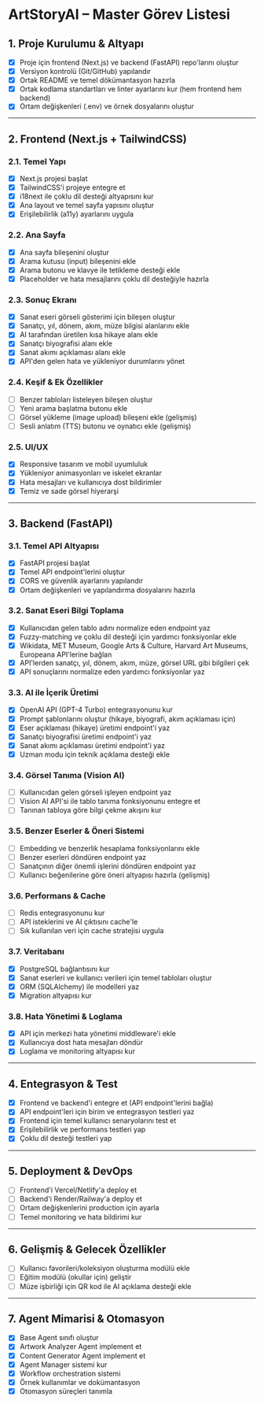# ArtStoryAI – Master Görev Listesi

## 1. Proje Kurulumu & Altyapı

- [x] Proje için frontend (Next.js) ve backend (FastAPI) repo'larını oluştur
- [x] Versiyon kontrolü (Git/GitHub) yapılandır
- [x] Ortak README ve temel dökümantasyon hazırla
- [x] Ortak kodlama standartları ve linter ayarlarını kur (hem frontend hem backend)
- [x] Ortam değişkenleri (.env) ve örnek dosyalarını oluştur

---

## 2. Frontend (Next.js + TailwindCSS)

### 2.1. Temel Yapı

- [x] Next.js projesi başlat
- [x] TailwindCSS'i projeye entegre et
- [x] i18next ile çoklu dil desteği altyapısını kur
- [x] Ana layout ve temel sayfa yapısını oluştur
- [x] Erişilebilirlik (a11y) ayarlarını uygula

### 2.2. Ana Sayfa

- [x] Ana sayfa bileşenini oluştur
- [x] Arama kutusu (input) bileşenini ekle
- [x] Arama butonu ve klavye ile tetikleme desteği ekle
- [x] Placeholder ve hata mesajlarını çoklu dil desteğiyle hazırla

### 2.3. Sonuç Ekranı

- [x] Sanat eseri görseli gösterimi için bileşen oluştur
- [x] Sanatçı, yıl, dönem, akım, müze bilgisi alanlarını ekle
- [x] AI tarafından üretilen kısa hikaye alanı ekle
- [x] Sanatçı biyografisi alanı ekle
- [x] Sanat akımı açıklaması alanı ekle
- [x] API'den gelen hata ve yükleniyor durumlarını yönet

### 2.4. Keşif & Ek Özellikler

- [ ] Benzer tabloları listeleyen bileşen oluştur
- [ ] Yeni arama başlatma butonu ekle
- [ ] Görsel yükleme (image upload) bileşeni ekle (gelişmiş)
- [ ] Sesli anlatım (TTS) butonu ve oynatıcı ekle (gelişmiş)

### 2.5. UI/UX

- [x] Responsive tasarım ve mobil uyumluluk
- [x] Yükleniyor animasyonları ve iskelet ekranlar
- [x] Hata mesajları ve kullanıcıya dost bildirimler
- [x] Temiz ve sade görsel hiyerarşi

---

## 3. Backend (FastAPI)

### 3.1. Temel API Altyapısı

- [x] FastAPI projesi başlat
- [x] Temel API endpoint'lerini oluştur
- [x] CORS ve güvenlik ayarlarını yapılandır
- [x] Ortam değişkenleri ve yapılandırma dosyalarını hazırla

### 3.2. Sanat Eseri Bilgi Toplama

- [x] Kullanıcıdan gelen tablo adını normalize eden endpoint yaz
- [x] Fuzzy-matching ve çoklu dil desteği için yardımcı fonksiyonlar ekle
- [x] Wikidata, MET Museum, Google Arts & Culture, Harvard Art Museums, Europeana API'lerine bağlan
- [x] API'lerden sanatçı, yıl, dönem, akım, müze, görsel URL gibi bilgileri çek
- [x] API sonuçlarını normalize eden yardımcı fonksiyonlar yaz

### 3.3. AI ile İçerik Üretimi

- [x] OpenAI API (GPT-4 Turbo) entegrasyonunu kur
- [x] Prompt şablonlarını oluştur (hikaye, biyografi, akım açıklaması için)
- [x] Eser açıklaması (hikaye) üretimi endpoint'i yaz
- [x] Sanatçı biyografisi üretimi endpoint'i yaz
- [x] Sanat akımı açıklaması üretimi endpoint'i yaz
- [x] Uzman modu için teknik açıklama desteği ekle

### 3.4. Görsel Tanıma (Vision AI)

- [ ] Kullanıcıdan gelen görseli işleyen endpoint yaz
- [ ] Vision AI API'si ile tablo tanıma fonksiyonunu entegre et
- [ ] Tanınan tabloya göre bilgi çekme akışını kur

### 3.5. Benzer Eserler & Öneri Sistemi

- [ ] Embedding ve benzerlik hesaplama fonksiyonlarını ekle
- [ ] Benzer eserleri döndüren endpoint yaz
- [ ] Sanatçının diğer önemli işlerini döndüren endpoint yaz
- [ ] Kullanıcı beğenilerine göre öneri altyapısı hazırla (gelişmiş)

### 3.6. Performans & Cache

- [ ] Redis entegrasyonunu kur
- [ ] API isteklerini ve AI çıktısını cache'le
- [ ] Sık kullanılan veri için cache stratejisi uygula

### 3.7. Veritabanı

- [x] PostgreSQL bağlantısını kur
- [x] Sanat eserleri ve kullanıcı verileri için temel tabloları oluştur
- [x] ORM (SQLAlchemy) ile modelleri yaz
- [x] Migration altyapısı kur

### 3.8. Hata Yönetimi & Loglama

- [x] API için merkezi hata yönetimi middleware'i ekle
- [x] Kullanıcıya dost hata mesajları döndür
- [x] Loglama ve monitoring altyapısı kur

---

## 4. Entegrasyon & Test

- [x] Frontend ve backend'i entegre et (API endpoint'lerini bağla)
- [x] API endpoint'leri için birim ve entegrasyon testleri yaz
- [x] Frontend için temel kullanıcı senaryolarını test et
- [x] Erişilebilirlik ve performans testleri yap
- [x] Çoklu dil desteği testleri yap

---

## 5. Deployment & DevOps

- [ ] Frontend'i Vercel/Netlify'a deploy et
- [ ] Backend'i Render/Railway'a deploy et
- [ ] Ortam değişkenlerini production için ayarla
- [ ] Temel monitoring ve hata bildirimi kur

---

## 6. Gelişmiş & Gelecek Özellikler

- [ ] Kullanıcı favorileri/koleksiyon oluşturma modülü ekle
- [ ] Eğitim modülü (okullar için) geliştir
- [ ] Müze işbirliği için QR kod ile AI açıklama desteği ekle

---

## 7. Agent Mimarisi & Otomasyon

- [x] Base Agent sınıfı oluştur
- [x] Artwork Analyzer Agent implement et
- [x] Content Generator Agent implement et
- [x] Agent Manager sistemi kur
- [x] Workflow orchestration sistemi
- [x] Örnek kullanımlar ve dokümantasyon
- [x] Otomasyon süreçleri tanımla

